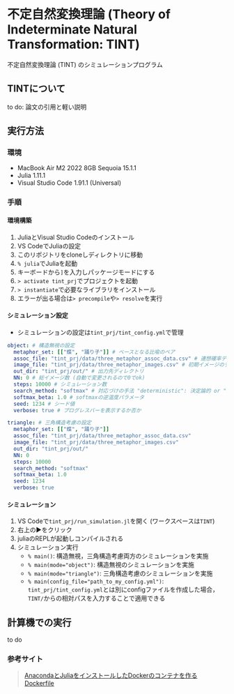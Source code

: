 # 不定自然変換理論 (Theory of Indeterminate Natural Transformation: TINT)
不定自然変換理論 (TINT) のシミュレーションプログラム

## TINTについて
to do: 論文の引用と軽い説明

## 実行方法
### 環境
- MacBook Air M2 2022 8GB Sequoia 15.1.1
- Julia 1.11.1
- Visual Studio Code 1.91.1 (Universal)

### 手順
#### 環境構築
1. JuliaとVisual Studio Codeのインストール
2. VS CodeでJuliaの設定
3. このリポジトリをcloneしディレクトリに移動
5. `% julia`でJuliaを起動
6. キーボードから`]`を入力しパッケージモードにする
7. `> activate tint_prj`でプロジェクトを起動
8. `> instantiate`で必要なライブラリをインストール
9. エラーが出る場合は`> precompile`や`> resolve`を実行

#### シミュレーション設定
- シミュレーションの設定は`tint_prj/tint_config.yml`で管理
```yaml
object: # 構造無視の設定
  metaphor_set: [["蝶", "踊り子"]] # ベースとなる比喩のペア
  assoc_file: "tint_prj/data/three_metaphor_assoc_data.csv" # 連想確率データ
  image_file: "tint_prj/data/three_metaphor_images.csv" # 初期イメージのデータ
  out_dir: "tint_prj/out/" # 出力先ディレクトリ
  NN: 0 # 総イメージ数 (自動で変更されるので0でok)
  steps: 10000 # シミュレーション数
  search_method: "softmax" # 対応づけの手法 "deterministic": 決定論的 or "softmax": 確率論的
  softmax_beta: 1.0 # softmaxの逆温度パラメータ
  seed: 1234 # シード値
  verbose: true # プログレスバーを表示するか否か

triangle: # 三角構造考慮の設定
  metaphor_set: [["蝶", "踊り子"]]
  assoc_file: "tint_prj/data/three_metaphor_assoc_data.csv"
  image_file: "tint_prj/data/three_metaphor_images.csv"
  out_dir: "tint_prj/out/"
  NN: 0
  steps: 10000
  search_method: "softmax"
  softmax_beta: 1.0
  seed: 1234
  verbose: true
```

#### シミュレーション
1. VS Codeで`tint_prj/run_simulation.jl`を開く (ワークスペースは`TINT`)
2. 右上の▶︎をクリック
3. juliaのREPLが起動しコンパイルされる
4. シミュレーション実行
    - `% main()`: 構造無視，三角構造考慮両方のシミュレーションを実施
    - `% main(mode="object")`: 構造無視のシミュレーションを実施
    - `% main(mode="triangle")`: 三角構造考慮のシミュレーションを実施
    - `% main(config_file="path_to_my_config.yml")`: `tint_prj/tint_config.yml`とは別にconfigファイルを作成した場合，`TINT/`からの相対パスを入力することで適用できる

## 計算機での実行
to do

### 参考サイト  
> [AnacondaとJuliaをインストールしたDockerのコンテナを作るDockerfile](https://eqseqs.hatenablog.com/entry/2020/07/26/180318)
